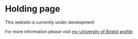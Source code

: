 # Holding page

This website is currently under development

For more information please visit [my University of Bristol profile](https://research-information.bris.ac.uk/en/persons/richard-armstrong)
